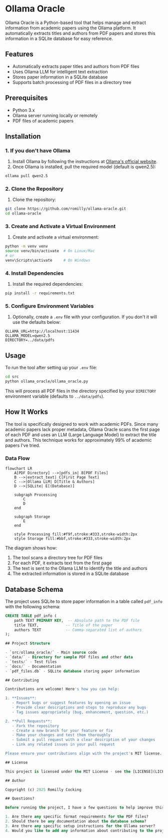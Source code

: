 # Ollama Oracle

Ollama Oracle is a Python-based tool that helps manage and extract information from academic papers using the Ollama platform. It automatically extracts titles and authors from PDF papers and stores this information in a SQLite database for easy reference.

## Features

- Automatically extracts paper titles and authors from PDF files
- Uses Ollama LLM for intelligent text extraction
- Stores paper information in a SQLite database
- Supports batch processing of PDF files in a directory tree

## Prerequisites

- Python 3.x
- Ollama server running locally or remotely
- PDF files of academic papers

## Installation

### 1. If you don't have Ollama

1. Install Ollama by following the instructions at [Ollama's official website](https://ollama.ai/download).
2. Once Ollama is installed, pull the required model (default is qwen2.5):
```bash
ollama pull qwen2.5
```

### 2. Clone the Repository

1. Clone the repository:
```bash
git clone https://github.com/romilly/ollama-oracle.git
cd ollama-oracle
```

### 3. Create and Activate a Virtual Environment

1. Create and activate a virtual environment:
```bash
python -m venv venv
source venv/bin/activate  # On Linux/Mac
# or
venv\Scripts\activate     # On Windows
```

### 4. Install Dependencies

1. Install the required dependencies:
```bash
pip install -r requirements.txt
```

### 5. Configure Environment Variables

1. Optionally, create a `.env` file with your configuration. If you don't it will use the defaults below:
```env
OLLAMA_URL=http://localhost:11434
OLLAMA_MODEL=qwen2.5
DIRECTORY=../data/pdfs
```

## Usage

To run the tool after setting up your `.env` file:

```bash
cd src
python ollama_oracle/ollama_oracle.py
```

This will process all PDF files in the directory specified by your `DIRECTORY` environment variable (defaults to `../data/pdfs`).

## How It Works

The tool is specifically designed to work with academic PDFs. Since many academic papers lack proper metadata, Ollama Oracle scans the first page of each PDF and uses an LLM (Large Language Model) to extract the title and authors. This technique works for approximately 99% of academic papers I've tried.

### Data Flow

```mermaid
flowchart LR
    A[PDF Directory] -->|pdfs_in| B[PDF Files]
    B -->|extract_text| C[First Page Text]
    C -->|Ollama LLM| D[Title & Authors]
    D -->|SQLite| E[(Database)]
    
    subgraph Processing
        C
        D
    end
    
    subgraph Storage
        E
    end
    
    style Processing fill:#f9f,stroke:#333,stroke-width:2px
    style Storage fill:#bbf,stroke:#333,stroke-width:2px
```

The diagram shows how:
1. The tool scans a directory tree for PDF files
2. For each PDF, it extracts text from the first page
3. The text is sent to the Ollama LLM to identify the title and authors
4. The extracted information is stored in a SQLite database

## Database Schema

The project uses SQLite to store paper information in a table called `pdf_info` with the following schema:

```sql
CREATE TABLE pdf_info (
    path TEXT PRIMARY KEY,  -- Absolute path to the PDF file
    title TEXT,            -- Title of the paper
    authors TEXT           -- Comma-separated list of authors
);

## Project Structure

- `src/ollama_oracle/` - Main source code
- `data/` - Directory for sample PDF files and other data
- `tests/` - Test files
- `docs/` - Documentation
- `pdf_files.db` - SQLite database storing paper information

## Contributing

Contributions are welcome! Here's how you can help:

1. **Issues**: 
   - Report bugs or suggest features by opening an issue
   - Provide clear descriptions and steps to reproduce any bugs
   - Tag issues appropriately (bug, enhancement, question, etc.)

2. **Pull Requests**:
   - Fork the repository
   - Create a new branch for your feature or fix
   - Make your changes and test them thoroughly
   - Submit a pull request with a clear description of your changes
   - Link any related issues in your pull request

Please ensure your contributions align with the project's MIT license.

## License

This project is licensed under the MIT License - see the [LICENSE](LICENSE) file for details.

## Author

Copyright (c) 2025 Romilly Cocking

## Questions?

Before running the project, I have a few questions to help improve this documentation:

1. Are there any specific format requirements for the PDF files?
2. Should there be any documentation about the database schema?
3. Are there any specific setup instructions for the Ollama server?
4. Would you like to add any information about contributing to the project?
